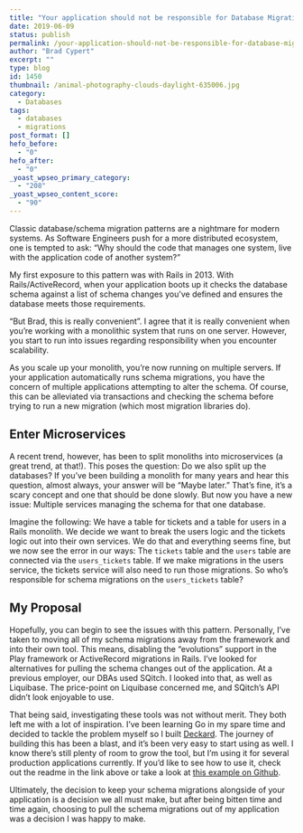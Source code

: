 ```yaml
---
title: "Your application should not be responsible for Database Migrations."
date: 2019-06-09
status: publish
permalink: /your-application-should-not-be-responsible-for-database-migrations
author: "Brad Cypert"
excerpt: ""
type: blog
id: 1450
thumbnail: /animal-photography-clouds-daylight-635006.jpg
category:
  - Databases
tags:
  - databases
  - migrations
post_format: []
hefo_before:
  - "0"
hefo_after:
  - "0"
_yoast_wpseo_primary_category:
  - "208"
_yoast_wpseo_content_score:
  - "90"
---
```




Classic database/schema migration patterns are a nightmare for modern systems. As Software Engineers push for a more distributed ecosystem, one is tempted to ask: “Why should the code that manages one system, live with the application code of another system?”

<HeadsUp title="What pattern is this?">
  My first exposure to this pattern was with Rails in 2013. With
  Rails/ActiveRecord, when your application boots up it checks the database
  schema against a list of schema changes you’ve defined and ensures the
  database meets those requirements.
</HeadsUp>

“But Brad, this is really convenient”. I agree that it is really convenient when
you’re working with a monolithic system that runs on one server. However, you start
to run into issues regarding responsibility when you encounter scalability.

As you scale up your monolith, you’re now running on multiple servers. If your application automatically runs schema migrations, you have the concern of multiple applications attempting to alter the schema. Of course, this can be alleviated via transactions and checking the schema before trying to run a new migration (which most migration libraries do).

## Enter Microservices

A recent trend, however, has been to split monoliths into microservices (a great trend, at that!). This poses the question: Do we also split up the databases? If you’ve been building a monolith for many years and hear this question, almost always, your answer will be “Maybe later.” That’s fine, it’s a scary concept and one that should be done slowly. But now you have a new issue: Multiple services managing the schema for that one database.

Imagine the following: We have a table for tickets and a table for users in a Rails monolith. We decide we want to break the users logic and the tickets logic out into their own services. We do that and everything seems fine, but we now see the error in our ways: The `tickets` table and the `users` table are connected via the `users_tickets` table. If we make migrations in the users service, the tickets service will also need to run those migrations. So who’s responsible for schema migrations on the `users_tickets` table?

## My Proposal

Hopefully, you can begin to see the issues with this pattern. Personally, I’ve taken to moving all of my schema migrations away from the framework and into their own tool. This means, disabling the “evolutions” support in the Play framework or ActiveRecord migrations in Rails. I’ve looked for alternatives for pulling the schema changes out of the application. At a previous employer, our DBAs used SQitch. I looked into that, as well as Liquibase. The price-point on Liquibase concerned me, and SQitch’s API didn’t look enjoyable to use.

That being said, investigating these tools was not without merit. They both left me with a lot of inspiration. I’ve been learning Go in my spare time and decided to tackle the problem myself so I built [Deckard](https://github.com/bradcypert/deckard). The journey of building this has been a blast, and it’s been very easy to start using as well. I know there’s still plenty of room to grow the tool, but I’m using it for several production applications currently. If you’d like to see how to use it, check out the readme in the link above or take a look at [this example on Github](https://github.com/Charitycode/CharityCode.org/tree/master/migrations).

Ultimately, the decision to keep your schema migrations alongside of your application is a decision we all must make, but after being bitten time and time again, choosing to pull the schema migrations out of my application was a decision I was happy to make.
